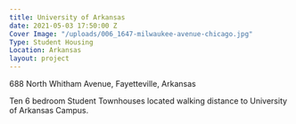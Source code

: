 ```yaml
---
title: University of Arkansas
date: 2021-05-03 17:50:00 Z
Cover Image: "/uploads/006_1647-milwaukee-avenue-chicago.jpg"
Type: Student Housing
Location: Arkansas
layout: project
---
```


688 North Whitham Avenue, Fayetteville, Arkansas

Ten 6 bedroom Student Townhouses located walking distance to University of Arkansas Campus.

